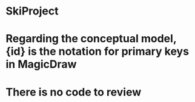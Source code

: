 # SkiProject

# Regarding the conceptual model, {id} is the notation for primary keys in MagicDraw

# There is no code to review
